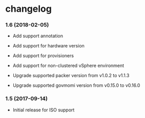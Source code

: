 # changelog

### 1.6 (2018-02-05)

* Add support annotation

* Add support for hardware version

* Add support for provisioners

* Add support for non-clustered vSphere environment

* Upgrade supported packer version from v1.0.2 to v1.1.3

* Upgrade supported govmomi version from v0.15.0 to v0.16.0

### 1.5 (2017-09-14)

* Initial release for ISO support
